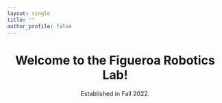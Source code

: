 ```yaml
---
layout: single
title: ""
author_profile: false
---
```


<h1 style="text-align: center;">Welcome to the <strong>Figueroa Robotics Lab</strong>!</h1>
<p style="text-align: center;">Established in Fall 2022.</p>
